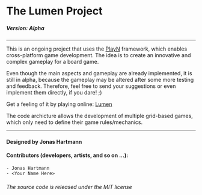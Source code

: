 # The Lumen Project
##### Version: Alpha
-------------------------------

This is an ongoing project that uses the [PlayN][] framework, which enables cross-platform game development. The idea is to create an innovative and complex gameplay for a board game.

Even though the main aspects and gameplay are already implemented, it is still in alpha, because the gameplay may be altered after some more testing and feedback. Therefore, feel free to send your suggestions or even implement them directly, if you dare! ;)

Get a feeling of it by playing online: [Lumen][] 

The code archicture allows the development of multiple grid-based games, which only need to define their game rules/mechanics. 

--------------------------------------------------------------------
#### Designed by Jonas Hartmann
#### Contributors (developers, artists, and so on ...):
	- Jonas Hartmann
	- <Your Name Here>	

###### The source code is released under the MIT license
[lumen]: https://manager-hartapps.rhcloud.com/lumen/ "The Lumen Project"
[playn]: https://code.google.com/p/playn/ "PlayN @ Google Code"